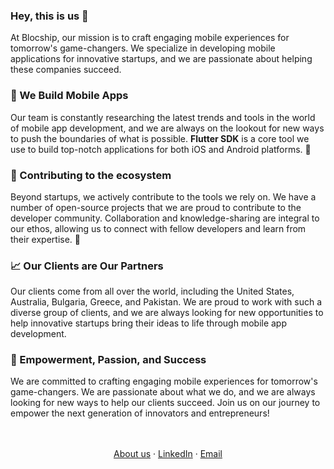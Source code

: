 ### Hey, this is us 👋

At Blocship, our mission is to craft engaging mobile experiences for tomorrow's game-changers. We specialize in developing mobile applications for innovative startups, and we are passionate about helping these companies succeed.

### 🚀 We Build Mobile Apps

Our team is constantly researching the latest trends and tools in the world of mobile app development, and we are always on the lookout for new ways to push the boundaries of what is possible. **Flutter SDK** is a core tool we use to build top-notch applications for both iOS and Android platforms. 🚀

### 🤝 Contributing to the ecosystem

Beyond startups, we actively contribute to the tools we rely on. We have a number of open-source projects that we are proud to contribute to the developer community. Collaboration and knowledge-sharing are integral to our ethos, allowing us to connect with fellow developers and learn from their expertise. 🤝

### 📈 Our Clients are Our Partners

Our clients come from all over the world, including the United States, Australia, Bulgaria, Greece, and Pakistan. We are proud to work with such a diverse group of clients, and we are always looking for new opportunities to help innovative startups bring their ideas to life through mobile app development.

### 🚀 Empowerment, Passion, and Success

We are committed to crafting engaging mobile experiences for tomorrow's game-changers. We are passionate about what we do, and we are always looking for new ways to help our clients succeed. Join us on our journey to empower the next generation of innovators and entrepreneurs!

  <p align="center">
    <br />
    <br />
    <a href="https://blocship.io/">About us</a>
    ·
    <a href="https://www.linkedin.com/company/blocship/">LinkedIn</a>
    ·
    <a href="">Email</a>
  </p>